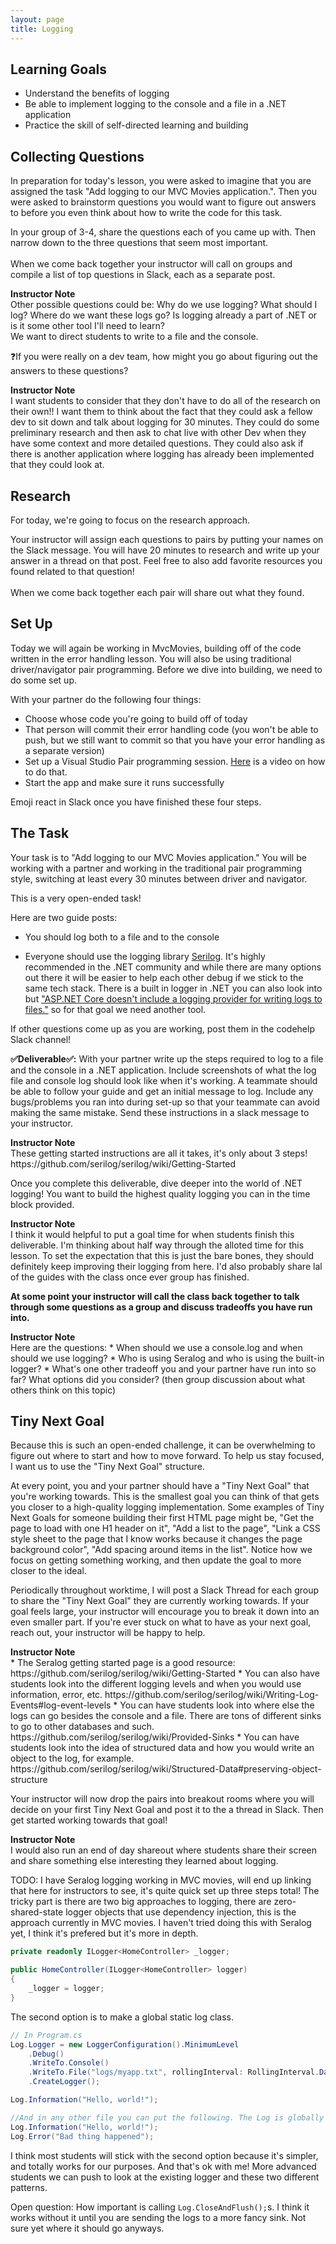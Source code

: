 ```yaml
---
layout: page
title: Logging
---
```


## Learning Goals
* Understand the benefits of logging
* Be able to implement logging to the console and a file in a .NET application
* Practice the skill of self-directed learning and building

## Collecting Questions

In preparation for today's lesson, you were asked to imagine that you are assigned the task "Add logging to our MVC Movies application.". Then you were asked to brainstorm questions you would want to figure out answers to before you even think about how to write the code for this task.

<section class="call-to-action" markdown="1">
In your group of 3-4, share the questions each of you came up with. Then narrow down to the three questions that seem most important. <br> <br> When we come back together your instructor will call on groups and compile a list of top questions in Slack, each as a separate post.
</section>

<aside class="instructor-notes" markdown="1">
    <p><strong>Instructor Note</strong><br>
    Other possible questions could be: Why do we use logging? What should I log? Where do we want these logs go? Is logging already a part of .NET or is it some other tool I'll need to learn? <br>
    We want to direct students to write to a file and the console.</p>
</aside>

❓If you were really on a dev team, how might you go about figuring out the answers to these questions?

<aside class="instructor-notes" markdown="1">
    <p><strong>Instructor Note</strong><br>
    I want students to consider that they don't have to do all of the research on their own!! I want them to think about the fact that they could ask a fellow dev to sit down and talk about logging for 30 minutes. They could do some preliminary research and then ask to chat live with other Dev when they have some context and more detailed questions. They could also ask if there is another application where logging has already been implemented that they could look at.</p>
</aside>

## Research

For today, we're going to focus on the research approach. 

<section class="call-to-action" markdown="1">
Your instructor will assign each questions to pairs by putting your names on the Slack message. You will have 20 minutes to research and write up your answer in a thread on that post. Feel free to also add favorite resources you found related to that question! <br> <br> When we come back together each pair will share out what they found.
</section>

## Set Up

Today we will again be working in MvcMovies, building off of the code written in the error handling lesson. You will also be using traditional driver/navigator pair programming. Before we dive into building, we need to do some set up.

With your partner do the following four things:
* Choose whose code you're going to build off of today
* That person will commit their error handling code (you won't be able to push, but we still want to commit so that you have your error handling as a separate version)
* Set up a Visual Studio Pair programming session. [Here](https://www.loom.com/share/Using-Visual-Studio-for-Pair-Programming-ca4bbbcf96bc43f8ad9eeb8205c208cc) is a video on how to do that.
* Start the app and make sure it runs successfully

Emoji react in Slack once you have finished these four steps.

## The Task

Your task is to "Add logging to our MVC Movies application." You will be working with a partner and working in the traditional pair programming style, switching at least every 30 minutes between driver and navigator.

This is a very open-ended task!

Here are two guide posts:
* You should log both to a file and to the console

* Everyone should use the logging library [Serilog](https://serilog.net/).  It's highly recommended in the .NET community and while there are many options out there it will be easier to help each other debug if we stick to the same tech stack. There is a built in logger in .NET you can also look into but ["ASP.NET Core doesn't include a logging provider for writing logs to files."](https://learn.microsoft.com/en-us/aspnet/core/fundamentals/logging/?view=aspnetcore-7.0#built-in-logging-providers) so for that goal we need another tool.

If other questions come up as you are working, post them in the codehelp Slack channel!

**✅Deliverable✅:** With your partner write up the steps required to log to a file and the console in a .NET application. Include screenshots of what the log file and console log should look like when it's working. A teammate should be able to follow your guide and get an initial message to log. Include any bugs/problems you ran into during set-up so that your teammate can avoid making the same mistake. Send these instructions in a slack message to your instructor.
<aside class="instructor-notes" markdown="1">
    <p><strong>Instructor Note</strong><br>These getting started instructions are all it takes, it's only about 3 steps! https://github.com/serilog/serilog/wiki/Getting-Started </p>
</aside>

Once you complete this deliverable, dive deeper into the world of .NET logging! You want to build the highest quality logging you can in the time block provided. 

<aside class="instructor-notes" markdown="1">
    <p><strong>Instructor Note</strong><br>I think it would helpful to put a goal time for when students finish this deliverable. I'm thinking about half way through the alloted time for this lesson. To set the expectation that this is just the bare bones, they should definitely keep improving their logging from here. I'd also probably share lal of the guides with the class once ever group has finished.</p>
</aside>

**At some point your instructor will call the class back together to talk through some questions as a group and discuss tradeoffs you have run into.**

<aside class="instructor-notes" markdown="1">
    <p><strong>Instructor Note</strong><br>
    Here are the questions:
    * When should we use a console.log and when should we use logging?
    * Who is using Seralog and who is using the built-in logger?
    * What's one other tradeoff you and your partner have run into so far? What options did you consider? (then group discussion about what others think on this topic)
    </p>
</aside>

## Tiny Next Goal

Because this is such an open-ended challenge, it can be overwhelming to figure out where to start and how to move forward. To help us stay focused, I want us to use the "Tiny Next Goal" structure. 

At every point, you and your partner should have a "Tiny Next Goal" that you're working towards. This is the smallest goal you can think of that gets you closer to a high-quality logging implementation. Some examples of Tiny Next Goals for someone building their first HTML page might be, "Get the page to load with one H1 header on it", "Add a list to the page", "Link a CSS style sheet to the page that I know works because it changes the page background color", "Add spacing around items in the list". Notice how we focus on getting something working, and then update the goal to more closer to the ideal.

Periodically throughout worktime, I will post a Slack Thread for each group to share the "Tiny Next Goal" they are currently working towards. If your goal feels large, your instructor will encourage you to break it down into an even smaller part. If you're ever stuck on what to have as your next goal, reach out, your instructor will be happy to help.

<aside class="instructor-notes" markdown="1">
    <p><strong>Instructor Note</strong><br>
    * The Seralog getting started page is a good resource: https://github.com/serilog/serilog/wiki/Getting-Started
    * You can also have students look into the different logging levels and when you would use information, error, etc. https://github.com/serilog/serilog/wiki/Writing-Log-Events#log-event-levels
    * You can have students look into where else the logs can go besides the console and a file. There are tons of different sinks to go to other databases and such. https://github.com/serilog/serilog/wiki/Provided-Sinks
    * You can have students look into the idea of structured data and how you would write an object to the log, for example. https://github.com/serilog/serilog/wiki/Structured-Data#preserving-object-structure</p>
</aside>

<section class="call-to-action" markdown="1">
Your instructor will now drop the pairs into breakout rooms where you will decide on your first Tiny Next Goal and post it to the a thread in Slack. Then get started working towards that goal!
</section>

<aside class="instructor-notes" markdown="1">
    <p><strong>Instructor Note</strong><br>I would also run an end of day shareout where students share their screen and share something else interesting they learned about logging.</p>
</aside>


TODO: I have Seralog logging working in MVC movies, will end up linking that here for instructors to see, it's quite quick set up three steps total! The tricky part is there are two big approaches to logging, there are zero-shared-state logger objects that use dependency injection, this is the approach currently in MVC movies. I haven't tried doing this with Seralog yet, I think it's prefered but it's more in depth.

```c#
private readonly ILogger<HomeController> _logger;

public HomeController(ILogger<HomeController> logger)
{
    _logger = logger;
}
```

The second option is to make a global static log class.

```c#
// In Program.cs
Log.Logger = new LoggerConfiguration().MinimumLevel
    .Debug()
    .WriteTo.Console()
    .WriteTo.File("logs/myapp.txt", rollingInterval: RollingInterval.Day)
    .CreateLogger();

Log.Information("Hello, world!");

//And in any other file you can put the following. The Log is globally accessible.
Log.Information("Hello, world!");
Log.Error("Bad thing happened");
```

I think most students will stick with the second option because it's simpler, and totally works for our purposes. And that's ok with me! More advanced students we can push to look at the existing logger and these two different patterns.

Open question: How important is calling `Log.CloseAndFlush();`s. I think it works without it until you are sending the logs to a more fancy sink. Not sure yet where it should go anyways.